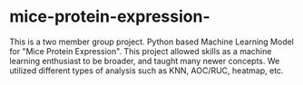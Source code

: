 # mice-protein-expression-
This is a two member group project. Python based Machine Learning Model for "Mice Protein Expression". This project allowed  skills as a machine learning enthusiast to be broader, and taught  many newer concepts. We utilized different types of analysis such as KNN, AOC/RUC, heatmap, etc.
